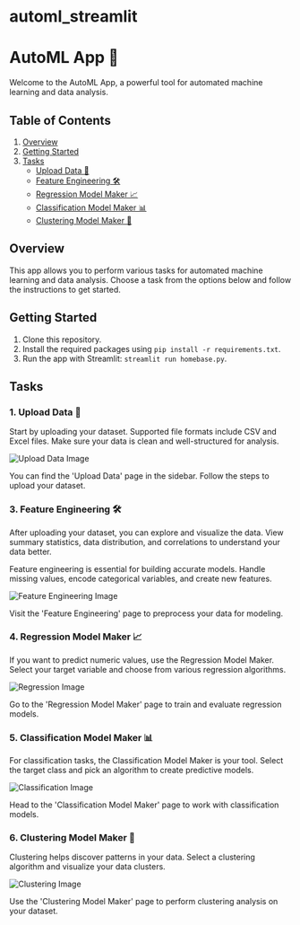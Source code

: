 # automl_streamlit
# AutoML App 🚀

Welcome to the AutoML App, a powerful tool for automated machine learning and data analysis. 

## Table of Contents
1. [Overview](#overview)
2. [Getting Started](#getting-started)
3. [Tasks](#tasks)
   - [Upload Data 📂](#1-upload-data-📂)
   - [Feature Engineering 🛠️](#2-feature-engineering-🛠️)
   - [Regression Model Maker 📈](#3-regression-model-maker-📈)
   - [Classification Model Maker 📊](#4-classification-model-maker-📊)
   - [Clustering Model Maker 🧩](#5-clustering-model-maker-🧩)

## Overview

This app allows you to perform various tasks for automated machine learning and data analysis. Choose a task from the options below and follow the instructions to get started.

## Getting Started

1. Clone this repository.
2. Install the required packages using `pip install -r requirements.txt`.
3. Run the app with Streamlit: `streamlit run homebase.py`.

## Tasks

### 1. Upload Data 📂

Start by uploading your dataset. Supported file formats include CSV and Excel files. Make sure your data is clean and well-structured for analysis.

![Upload Data Image](upload_image.png)

You can find the 'Upload Data' page in the sidebar. Follow the steps to upload your dataset.


### 3. Feature Engineering 🛠️

After uploading your dataset, you can explore and visualize the data. View summary statistics, data distribution, and correlations to understand your data better.

Feature engineering is essential for building accurate models. Handle missing values, encode categorical variables, and create new features.

![Feature Engineering Image](feature_engineering_image.png)

Visit the 'Feature Engineering' page to preprocess your data for modeling.

### 4. Regression Model Maker 📈

If you want to predict numeric values, use the Regression Model Maker. Select your target variable and choose from various regression algorithms.

![Regression Image](regression_image.png)

Go to the 'Regression Model Maker' page to train and evaluate regression models.

### 5. Classification Model Maker 📊

For classification tasks, the Classification Model Maker is your tool. Select the target class and pick an algorithm to create predictive models.

![Classification Image](classification_image.png)

Head to the 'Classification Model Maker' page to work with classification models.

### 6. Clustering Model Maker 🧩

Clustering helps discover patterns in your data. Select a clustering algorithm and visualize your data clusters.

![Clustering Image](clustering_image.png)

Use the 'Clustering Model Maker' page to perform clustering analysis on your dataset.
